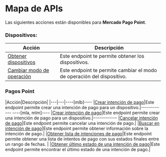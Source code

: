 # Mapa de APIs

Las siguientes acciones están disponibles para **Mercado Pago Point**.

### Dispositivos:

|Acción|Descripción|
|---|---|
|[Obtener dispositivos](https://www.mercadopago[FAKER][URL][DOMAIN]/developers/es/reference/integrations_api/_point_integration-api_devices/get)|Este endpoint te permite obtener los dispositivos.|
|[Cambiar modo de operación](https://www.mercadopago[FAKER][URL][DOMAIN]/developers/es/reference/integrations_api/_point_integration-api_devices_device-id/patch)|Este endpoint te permite cambiar el modo de operación del dispositivo.|


### Pagos Point


|Acción|Descripción|
|---|---|----[mlb]----
|[Crear intención de pago](https://www.mercadopago[FAKER][URL][DOMAIN]/developers/es/reference/integrations_api_paymentintent_mlb/_point_integration-api_devices_deviceid_payment-intents/post)|Este endpoint permite crear una intención de pago para un dispositivo.|------------ ----[mla, mlm]----
|[Crear intención de pago](https://www.mercadopago[FAKER][URL][DOMAIN]/developers/es/reference/integrations_api/_point_integration-api_devices_deviceid_payment-intents/post)|Este endpoint permite crear una intención de pago para un dispositivo.|------------
|[Cancelar intención de pago](https://www.mercadopago[FAKER][URL][DOMAIN]/developers/es/reference/integrations_api/_point_integration-api_devices_deviceid_payment-intents_paymentintentid/delete)|Este endpoint permite cancelar una intención de pago.|
|[Buscar en intención de pago](https://www.mercadopago[FAKER][URL][DOMAIN]/developers/es/reference/integrations_api/_point_integration-api_payment-intents_paymentintentid/get)|Este endpoint permite obtener información sobre la intención de pago.|
|[Obtener lista de intenciones de pago](https://www.mercadopago[FAKER][URL][DOMAIN]/developers/es/reference/integrations_api/_point_integration-api_payment-intents_events/get)|Este endpoint permite obtener una lista de intentos de pago con sus estados finales entre un rango de fechas. |
|[Obtener último estado de una intención de pago](https://www.mercadopago[FAKER][URL][DOMAIN]/developers/es/reference/integrations_api/_point_integration-api_payment-intents_paymentintentid_events/get)|Este endpoint permite encontrar el último estado de una intención de pago.|
